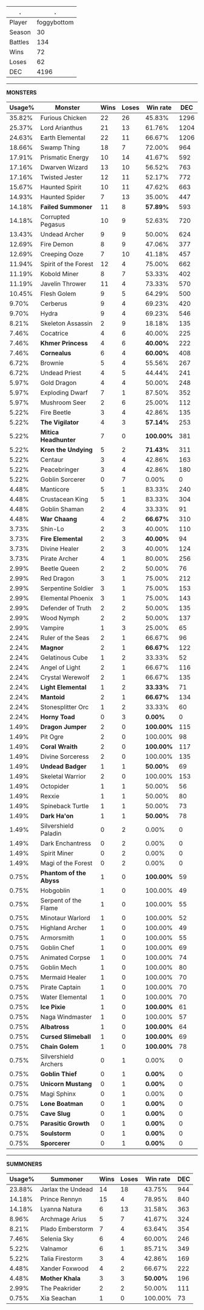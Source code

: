 .|.
|-|-
Player|foggybottom
Season|30
Battles|134
Wins|72
Loses|62
DEC|4196

---
**MONSTERS**

Usage%|Monster|Wins|Loses|Win rate|DEC|
-|-|-|-|-|-|
35.82%|Furious Chicken|22|26|45.83%|1296|
25.37%|Lord Arianthus|21|13|61.76%|1204|
24.63%|Earth Elemental|22|11|66.67%|1206|
18.66%|Swamp Thing|18|7|72.00%|964|
17.91%|Prismatic Energy|10|14|41.67%|592|
17.16%|Dwarven Wizard|13|10|56.52%|763|
17.16%|Twisted Jester|12|11|52.17%|772|
15.67%|Haunted Spirit|10|11|47.62%|663|
14.93%|Haunted Spider|7|13|35.00%|447|
14.18%|**Failed Summoner**|11|8|**57.89%**|593|
14.18%|Corrupted Pegasus|10|9|52.63%|720|
13.43%|Undead Archer|9|9|50.00%|624|
12.69%|Fire Demon|8|9|47.06%|377|
12.69%|Creeping Ooze|7|10|41.18%|457|
11.94%|Spirit of the Forest|12|4|75.00%|662|
11.19%|Kobold Miner|8|7|53.33%|402|
11.19%|Javelin Thrower|11|4|73.33%|570|
10.45%|Flesh Golem|9|5|64.29%|500|
9.70%|Cerberus|9|4|69.23%|420|
9.70%|Hydra|9|4|69.23%|546|
8.21%|Skeleton Assassin|2|9|18.18%|135|
7.46%|Cocatrice|4|6|40.00%|225|
7.46%|**Khmer Princess**|4|6|**40.00%**|222|
7.46%|**Cornealus**|6|4|**60.00%**|408|
6.72%|Brownie|5|4|55.56%|267|
6.72%|Undead Priest|4|5|44.44%|241|
5.97%|Gold Dragon|4|4|50.00%|248|
5.97%|Exploding Dwarf|7|1|87.50%|352|
5.97%|Mushroom Seer|2|6|25.00%|112|
5.22%|Fire Beetle|3|4|42.86%|135|
5.22%|**The Vigilator**|4|3|**57.14%**|253|
5.22%|**Mitica Headhunter**|7|0|**100.00%**|381|
5.22%|**Kron the Undying**|5|2|**71.43%**|311|
5.22%|Centaur|3|4|42.86%|163|
5.22%|Peacebringer|3|4|42.86%|180|
5.22%|Goblin Sorcerer|0|7|0.00%|0|
4.48%|Manticore|5|1|83.33%|240|
4.48%|Crustacean King|5|1|83.33%|304|
4.48%|Goblin Shaman|2|4|33.33%|91|
4.48%|**War Chaang**|4|2|**66.67%**|310|
3.73%|Shin-Lo|2|3|40.00%|110|
3.73%|**Fire Elemental**|2|3|**40.00%**|94|
3.73%|Divine Healer|2|3|40.00%|124|
3.73%|Pirate Archer|4|1|80.00%|256|
2.99%|Beetle Queen|2|2|50.00%|76|
2.99%|Red Dragon|3|1|75.00%|212|
2.99%|Serpentine Soldier|3|1|75.00%|153|
2.99%|Elemental Phoenix|3|1|75.00%|143|
2.99%|Defender of Truth|2|2|50.00%|135|
2.99%|Wood Nymph|2|2|50.00%|137|
2.99%|Vampire|1|3|25.00%|65|
2.24%|Ruler of the Seas|2|1|66.67%|96|
2.24%|**Magnor**|2|1|**66.67%**|122|
2.24%|Gelatinous Cube|1|2|33.33%|52|
2.24%|Angel of Light|2|1|66.67%|116|
2.24%|Crystal Werewolf|2|1|66.67%|135|
2.24%|**Light Elemental**|1|2|**33.33%**|71|
2.24%|**Mantoid**|2|1|**66.67%**|134|
2.24%|Stonesplitter Orc|1|2|33.33%|60|
2.24%|**Horny Toad**|0|3|**0.00%**|0|
1.49%|**Dragon Jumper**|2|0|**100.00%**|115|
1.49%|Pit Ogre|2|0|100.00%|98|
1.49%|**Coral Wraith**|2|0|**100.00%**|117|
1.49%|Divine Sorceress|2|0|100.00%|135|
1.49%|**Undead Badger**|1|1|**50.00%**|69|
1.49%|Skeletal Warrior|2|0|100.00%|153|
1.49%|Octopider|1|1|50.00%|56|
1.49%|Rexxie|1|1|50.00%|80|
1.49%|Spineback Turtle|1|1|50.00%|73|
1.49%|**Dark Ha'on**|1|1|**50.00%**|78|
1.49%|Silvershield Paladin|0|2|0.00%|0|
1.49%|Dark Enchantress|0|2|0.00%|0|
1.49%|Spirit Miner|0|2|0.00%|0|
1.49%|Magi of the Forest|0|2|0.00%|0|
0.75%|**Phantom of the Abyss**|1|0|**100.00%**|59|
0.75%|Hobgoblin|1|0|100.00%|49|
0.75%|Serpent of the Flame|1|0|100.00%|55|
0.75%|Minotaur Warlord|1|0|100.00%|52|
0.75%|Highland Archer|1|0|100.00%|49|
0.75%|Armorsmith|1|0|100.00%|55|
0.75%|Goblin Chef|1|0|100.00%|69|
0.75%|Animated Corpse|1|0|100.00%|74|
0.75%|Goblin Mech|1|0|100.00%|80|
0.75%|Mermaid Healer|1|0|100.00%|70|
0.75%|Pirate Captain|1|0|100.00%|70|
0.75%|Water Elemental|1|0|100.00%|70|
0.75%|**Ice Pixie**|1|0|**100.00%**|61|
0.75%|Naga Windmaster|1|0|100.00%|57|
0.75%|**Albatross**|1|0|**100.00%**|64|
0.75%|**Cursed Slimeball**|1|0|**100.00%**|69|
0.75%|**Chain Golem**|1|0|**100.00%**|78|
0.75%|Silvershield Archers|0|1|0.00%|0|
0.75%|**Goblin Thief**|0|1|**0.00%**|0|
0.75%|**Unicorn Mustang**|0|1|**0.00%**|0|
0.75%|Magi Sphinx|0|1|0.00%|0|
0.75%|**Lone Boatman**|0|1|**0.00%**|0|
0.75%|**Cave Slug**|0|1|**0.00%**|0|
0.75%|**Parasitic Growth**|0|1|**0.00%**|0|
0.75%|**Soulstorm**|0|1|**0.00%**|0|
0.75%|**Sporcerer**|0|1|**0.00%**|0|

---
**SUMMONERS**

Usage%|Summoner|Wins|Loses|Win rate|DEC|
-|-|-|-|-|-|
23.88%|Jarlax the Undead|14|18|43.75%|944|
14.18%|Prince Rennyn|15|4|78.95%|840|
14.18%|Lyanna Natura|6|13|31.58%|363|
8.96%|Archmage Arius|5|7|41.67%|324|
8.21%|Plado Emberstorm|7|4|63.64%|354|
7.46%|Selenia Sky|6|4|60.00%|246|
5.22%|Valnamor|6|1|85.71%|349|
5.22%|Talia Firestorm|3|4|42.86%|169|
4.48%|Xander Foxwood|4|2|66.67%|222|
4.48%|**Mother Khala**|3|3|**50.00%**|196|
2.99%|The Peakrider|2|2|50.00%|111|
0.75%|Xia Seachan|1|0|100.00%|73|
